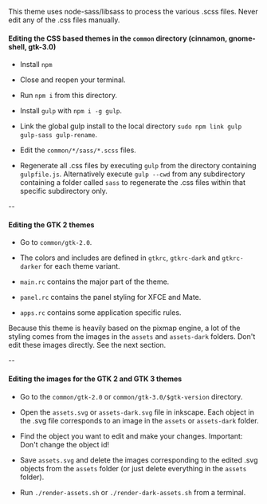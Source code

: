 This theme uses node-sass/libsass to process the various .scss files. Never edit any of the .css files manually.

#### Editing the CSS based themes in the `common` directory (cinnamon, gnome-shell, gtk-3.0)

* Install `npm`

* Close and reopen your terminal.

* Run `npm i` from this directory.

* Install `gulp` with `npm i -g gulp`.

* Link the global gulp install to the local directory `sudo npm link gulp gulp-sass gulp-rename`.

* Edit the `common/*/sass/*.scss` files.

* Regenerate all .css files by executing `gulp` from the directory containing `gulpfile.js`. Alternatively execute `gulp --cwd` from any subdirectory containing a folder called `sass` to regenerate the .css files within that specific subdirectory only.

--

#### Editing the GTK 2 themes

* Go to `common/gtk-2.0`.

* The colors and includes are defined in `gtkrc`, `gtkrc-dark` and `gtkrc-darker` for each theme variant.

* `main.rc` contains the major part of the theme.

* `panel.rc` contains the panel styling for XFCE and Mate.

* `apps.rc` contains some application specific rules.

Because this theme is heavily based on the pixmap engine, a lot of the styling comes from the images in the `assets` and `assets-dark` folders. Don't edit these images directly. See the next section.

--

#### Editing the images for the GTK 2 and GTK 3 themes

* Go to the `common/gtk-2.0` or `common/gtk-3.0/$gtk-version` directory.

* Open the `assets.svg` or `assets-dark.svg` file in inkscape. Each object in the .svg file corresponds to an image in the `assets` or `assets-dark` folder.

* Find the object you want to edit and make your changes. Important: Don't change the object id!

* Save `assets.svg` and delete the images corresponding to the edited .svg objects from the `assets` folder (or just delete everything in the `assets` folder).

* Run `./render-assets.sh` or `./render-dark-assets.sh` from a terminal.
